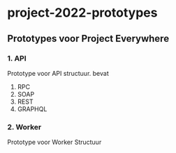 # project-2022-prototypes

## Prototypes voor Project Everywhere

### 1. API
Prototype voor API structuur.
bevat
1. RPC
2. SOAP
3. REST
4. GRAPHQL

### 2. Worker
Prototype voor Worker Structuur
